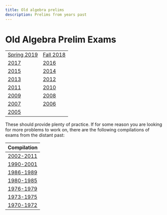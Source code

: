 ```yaml
---
title: Old algebra prelims
description: Prelims from years past
---
```


Old Algebra Prelim Exams 
==============================


|   |   |
|---|---|
|  [Spring 2019](https://math.washington.edu/sites/math/files/documents/grad/algprelim-spring19.pdf)  | [Fall 2018](https://math.washington.edu/sites/math/files/documents/grad/algebra-sept-2018.pdf)  |
| [2017](https://math.washington.edu/sites/math/files/documents/grad/algebra-2017.pdf)   | [2016](https://math.washington.edu/sites/math/files/documents/grad/prelim-exam-algebra-2016.pdf)  |
|   [2015](https://math.washington.edu/sites/math/files/documents/grad/prelim-exam-algebra-2015.pdf) |  [2014](https://math.washington.edu/sites/math/files/documents/grad/prelim-exam-algebra-2014.pdf)  |
| [2013](https://math.washington.edu/sites/math/files/documents/grad/prelim-exam-algebra-2013.pdf)  | [2012](https://math.washington.edu/sites/math/files/documents/grad/prelim-exam-algebra-2012.pdf)  |
| [2011](https://math.washington.edu/sites/math/files/documents/grad/prelim-exam-algebra-2011.pdf)   | [2010](https://math.washington.edu/sites/math/files/documents/grad/prelim-exam-algebra-2010.pdf)  |
|   [2009](https://math.washington.edu/sites/math/files/documents/grad/prelim-exam-algebra-2009.pdf) |   [2008](https://math.washington.edu/sites/math/files/documents/grad/prelim-exam-algebra-2008.pdf) |
|[2007](https://math.washington.edu/sites/math/files/documents/grad/prelim-exam-algebra-2007.pdf)   |   [2006](https://math.washington.edu/sites/math/files/documents/grad/prelim-exam-algebra-2006.pdf) |
| [2005](https://math.washington.edu/sites/math/files/documents/grad/prelim-exam-algebra-2005.pdf)  |   |


These should provide plenty of practice. If for some reason you are looking for more problems to work on, there are the following compilations of exams from the distant past:

| Compilation                                                   |
|---------------------------------------------------------------|
| [2002-2011](./materials/prelims/0211.pdf) |
| [1990-2001](./materials/prelims/9001.pdf) |
| [1986-1989](./materials/prelims/8689.pdf) |
| [1980-1985](./materials/prelims/8085.pdf) |
| [1976-1979](./materials/prelims/7679.pdf) |
| [1973-1975](./materials/prelims/7375.pdf) |
| [1970-1972](./materials/prelims/7072.pdf) |
